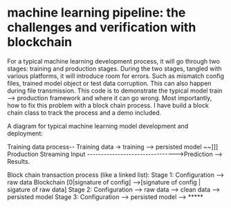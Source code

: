 # machine learning pipeline: the challenges and verification with blockchain
For a typical machine learning development process, it will go through two stages: training and production stages. During the two stages, tangled with various platforms, it will introduce room for errors. Such as mismatch config files, trained model object or test data corruption. This can also happen during file transmission. 
This code is to demonstrate the typical model train --> production framework and where it can go wrong. Most importantly, how to fix this problem with a block chain process. 
I have build a block chain class to track the process and a demo included. 

A diagram for typical machine learning model development and deployment:


Training data process--
Training data -> training --> persisted model ~~]]]
Production
Streaming Input -------------------------------->Prediction --> Results.

Block chain transaction process (like a linked list):
Stage 1: Configuration  --> raw data  Blockchain [0|signature of config] -->[signature of config | sigature of raw data]
Stage 2: Configuration --> raw data --> clean data --> persisted model 
Stage 3: Configuration --> persisted model --> *****
